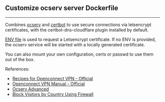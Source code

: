## Customize ocserv server Dockerfile

---

Combines [ocserv](https://ocserv.gitlab.io/www/recipes.html) and [certbot](https://eff-certbot.readthedocs.io/en/stable/using.html#) to use secure connections via letsencrypt certificates, with the certbot-dns-cloudflare plugin installed by default.

[ENV file](https://github.com/aold619/ocserv/blob/main/.env) is used to request a Letsencrypt certificate. If no ENV is provided, the ocserv service will be started with a locally generated certificate.

You can also mount your own configuration, certs or passwd to use them out of the box.

References:
  - [Recipes for Openconnect VPN - Official](https://ocserv.gitlab.io/www/recipes.html)
  - [Openconnect VPN Manual - Official](https://ocserv.gitlab.io/www/manual.html)
  - [Ocserv Advanced](https://www.linuxbabe.com/linux-server/ocserv-openconnect-vpn-advanced)
  - [Block Visitors by Country Using Firewall](https://www.ip2location.com/free/visitor-blocker)
